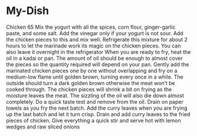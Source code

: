 # My-Dish
Chicken 65
Mix the yogurt with all the spices, corn flour, ginger-garlic paste, and some salt. Add the vinegar only if your yogurt is not sour.
Add the chicken pieces to this and mix well.
Refrigerate this mixture for about 2 hours to let the marinade work its magic on the chicken pieces. You can also leave it overnight in the refrigerator
When you are ready to fry, heat the oil in a kadai or pan. The amount of oil should be enough to almost cover the pieces so the quantity required will depend on your pan.
Gently add the marinated chicken pieces one by one without overlapping and fry on a medium-low flame until golden brown, turning every once in a while. The outside should turn a dark golden brown otherwise the meat won’t be cooked through.
The chicken pieces will shrink a bit on frying as the moisture leaves the meat. The sizzling of the oil will also die down almost completely.
Do a quick taste test and remove from the oil. Drain on paper towels as you fry the next batch. Add the curry leaves when you are frying up the last batch and let it turn crisp.
Drain and add curry leaves to the fried pieces of chicken. Give everything a quick stir and serve hot with lemon wedges and raw sliced onions
